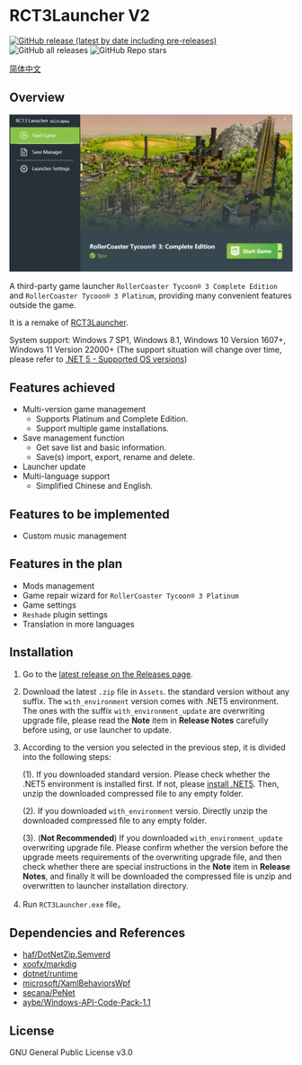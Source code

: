 # **RCT3Launcher V2**

[![GitHub release (latest by date including pre-releases)](https://img.shields.io/github/v/release/RF103T/RCT3LauncherV2?include_prereleases)](https://github.com/RF103T/RCT3LauncherV2/releases)
![GitHub all releases](https://img.shields.io/github/downloads/RF103T/RCT3LauncherV2/total)
![GitHub Repo stars](https://img.shields.io/github/stars/RF103T/RCT3LauncherV2?style=social)

[简体中文](README_zh.md)

## Overview

![](https://github.com/RF103T/Resources/blob/main/RCT3LauncherV2/Images/MainWindow_English.png)

A third-party game launcher `RollerCoaster Tycoon® 3 Complete Edition` and `RollerCoaster Tycoon® 3 Platinum`, providing many convenient features outside the game.

It is a remake of [RCT3Launcher](https://github.com/RF103T/RCT3Launcher).

System support: Windows 7 SP1, Windows 8.1, Windows 10 Version 1607+, Windows 11 Version 22000+ (The support situation will change over time, please refer to [.NET 5 - Supported OS versions](https://github.com/dotnet/core/blob/master/release-notes/5.0/5.0-supported-os.md))

## Features achieved
+ Multi-version game management
    - Supports Platinum and Complete Edition.
    - Support multiple game installations.
+ Save management function
    - Get save list and basic information.
    - Save(s) import, export, rename and delete.
+ Launcher update
+ Multi-language support
    - Simplified Chinese and English.

## Features to be implemented
+ Custom music management

## Features in the plan
+ Mods management
+ Game repair wizard for `RollerCoaster Tycoon® 3 Platinum`
+ Game settings
+ `Reshade` plugin settings
+ Translation in more languages

## Installation
1. Go to the [latest release on the Releases page](https://github.com/RF103T/RCT3LauncherV2/releases/latest).
2. Download the latest `.zip` file in `Assets`. the standard version without any suffix. The `with_environment` version comes with .NET5 environment. The ones with the suffix `with_environment_update` are overwriting upgrade file, please read the **Note** item in **Release Notes** carefully before using, or use launcher to update.
3. According to the version you selected in the previous step, it is divided into the following steps:
   
   (1). If you downloaded standard version. Please check whether the .NET5 environment is installed first. If not, please [install .NET5](https://dotnet.microsoft.com/download/dotnet/5.0/runtime). Then, unzip the downloaded compressed file to any empty folder.
   
   (2). If you downloaded `with_environment` versio. Directly unzip the downloaded compressed file to any empty folder.
   
   (3). (**Not Recommended**) If you downloaded `with_environment_update` overwriting upgrade file. Please confirm whether the version before the upgrade meets requirements of the overwriting upgrade file, and then check whether there are special instructions in the **Note** item in **Release Notes**, and finally it will be downloaded the compressed file is unzip and overwritten to launcher installation directory.
   
4. Run `RCT3Launcher.exe` file。

## Dependencies and References
+ [haf/DotNetZip.Semverd](https://github.com/haf/DotNetZip.Semverd)
+ [xoofx/markdig](https://github.com/xoofx/markdig)
+ [dotnet/runtime](https://github.com/dotnet/runtime)
+ [microsoft/XamlBehaviorsWpf](https://github.com/Microsoft/XamlBehaviorsWpf)
+ [secana/PeNet](https://github.com/secana/PeNet)
+ [aybe/Windows-API-Code-Pack-1.1](https://github.com/aybe/Windows-API-Code-Pack-1.1)

## License
GNU General Public License v3.0
